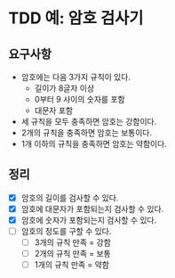 # TDD 예: 암호 검사기

## 요구사항

- 암호에는 다음 3가지 규칙이 있다.
  - 길이가 8글자 이상
  - 0부터 9 사이의 숫자를 포함
  - 대문자 포함
- 세 규칙을 모두 충족하면 암호는 강함이다.
- 2개의 규칙을 충족하면 암호는 보통이다.
- 1개 이하의 규칙을 충족하면 암호는 약함이다.

## 정리

- [x] 암호의 길이를 검사할 수 있다.
- [X] 암호에 대문자가 포함되는지 검사할 수 있다. 
- [X] 암호에 숫자가 포함되는지 검사할 수 있다.
- [ ] 암호의 정도를 구할 수 있다.
  - [ ] 3개의 규칙 만족 = 강함
  - [ ] 2개의 규칙 만족 = 보통
  - [ ] 1개의 규칙 만족 = 약함
